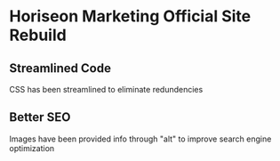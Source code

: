 # Horiseon Marketing Official Site Rebuild

## Streamlined Code
CSS has been streamlined to eliminate redundencies

## Better SEO
Images have been provided info through "alt" to improve search engine optimization